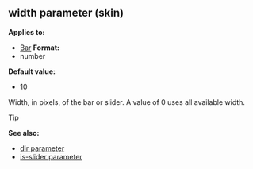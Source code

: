 ## width parameter (skin)


**Applies to:**
+   [Bar](/ref/skin/control/bar.md) 
**Format:**
+   number

**Default value:**
+   10


Width, in pixels, of the bar or slider. A value of 0 uses all
available width.

> [!TIP] 
> **See also:**
> +   [dir parameter](/ref/skin/param/dir.md) 
> +   [is-slider parameter](/ref/skin/param/is-slider.md) 